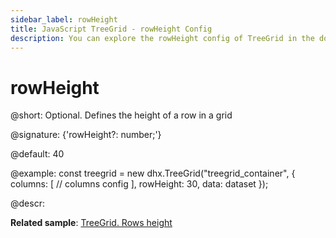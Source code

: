 ```yaml
---
sidebar_label: rowHeight
title: JavaScript TreeGrid - rowHeight Config 
description: You can explore the rowHeight config of TreeGrid in the documentation of the DHTMLX JavaScript UI library. Browse developer guides and API reference, try out code examples and live demos, and download a free 30-day evaluation version of DHTMLX Suite.
---
```


# rowHeight

@short: Optional. Defines the height of a row in a grid

@signature: {'rowHeight?: number;'}

@default: 40

@example:
const treegrid = new dhx.TreeGrid("treegrid_container", {
	columns: [
		// columns config
	],
	rowHeight: 30,
	data: dataset
});

@descr:

**Related sample**: [TreeGrid. Rows height](https://snippet.dhtmlx.com/xl0i3yof)

[comment]: # (@related: treegrid/configuration.md#row-height treegrid/initialization.md#initialize-treegrid)
